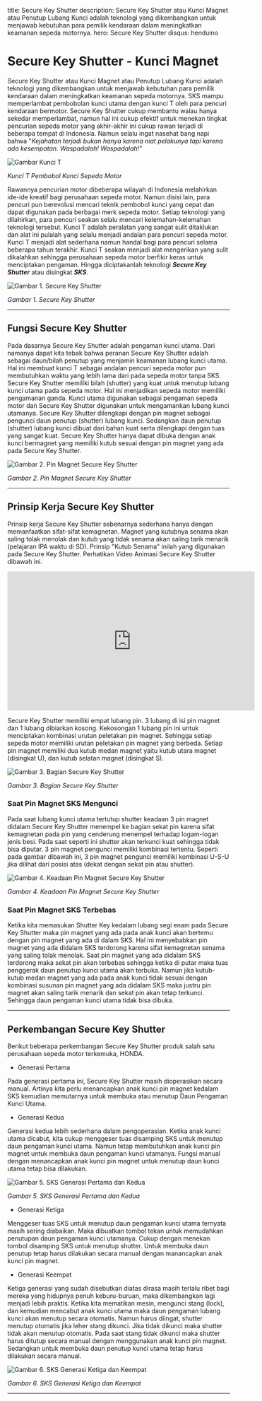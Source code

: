 title: Secure Key Shutter
description: Secure Key Shutter atau Kunci Magnet atau Penutup Lubang Kunci adalah teknologi yang dikembangkan untuk menjawab kebutuhan para pemilik kendaraan dalam meningkatkan keamanan sepeda motornya.
hero: Secure Key Shutter
disqus: henduino

# Secure Key Shutter - Kunci Magnet

Secure Key Shutter atau Kunci Magnet atau Penutup Lubang Kunci adalah teknologi yang dikembangkan untuk menjawab kebutuhan para pemilik kendaraan dalam meningkatkan keamanan sepeda motornya. SKS mampu memperlambat pembobolan kunci utama dengan kunci T oleh para pencuri kendaraan bermotor. Secure Key Shutter cukup membantu walau hanya sekedar memperlambat, namun hal ini cukup efektif untuk menekan tingkat pencurian sepeda motor yang akhir-akhir ini cukup rawan terjadi di beberapa tempat di Indonesia. Namun selalu ingat nasehat bang napi bahwa "*Kejahatan terjadi bukan hanya karena niat pelakunya tapi karena ada kesempatan. Waspadalah! Waspadalah!*"

![Gambar Kunci T](./images/contoh-kunci-T.jpg)

*Kunci T Pembobol Kunci Sepeda Motor*

Rawannya pencurian motor dibeberapa wilayah di Indonesia melahirkan ide-ide kreatif bagi perusahaan sepeda motor. Namun disisi lain, para pencuri pun berevolusi mencari teknik pembobol kunci yang cepat dan dapat digunakan pada berbagai merk sepeda motor. Setiap teknologi yang dilahirkan, para pencuri seakan selalu mencari kelemahan-kelemahan teknologi tersebut. Kunci T adalah peralatan yang sangat sulit ditaklukan dan alat ini pulalah yang selalu menjadi andalan para pencuri sepeda motor. Kunci T menjadi alat sederhana namun handal bagi para pencuri selama beberapa tahun terakhir. Kunci T seakan menjadi alat mengerikan yang sulit dikalahkan sehingga perusahaan sepeda motor berfikir keras untuk menciptakan pengaman. Hingga diciptakanlah teknologi ***Secure Key Shutter*** atau disingkat ***SKS***.

![Gambar 1. Secure Key Shutter](./images/Secure_Key_Shutter.jpg)

*Gambar 1. Secure Key Shutter*

***

## Fungsi Secure Key Shutter

Pada dasarnya Secure Key Shutter adalah pengaman kunci utama. Dari namanya dapat kita tebak bahwa peranan Secure Key Shutter adalah sebagai daun/bilah penutup yang menjamin keamanan lubang kunci utama. Hal ini membuat kunci T sebagai andalan pencuri sepeda motor pun membutuhkan waktu yang lebih lama dari pada sepeda motor tanpa SKS. Secure Key Shutter memiliki bilah (shutter) yang kuat untuk menutup lubang kunci utama pada sepeda motor. Hal ini menjadikan sepeda motor memiliki pengamanan ganda. Kunci utama digunakan sebagai pengaman sepeda motor dan Secure Key Shutter digunakan untuk mengamankan lubang kunci utamanya. Secure Key Shutter dilengkapi dengan pin magnet sebagai pengunci daun penutup (shutter) lubang kunci. Sedangkan daun penutup (shutter) lubang kunci dibuat dari bahan kuat serta dilengkapi dengan tuas yang sangat kuat. Secure Key Shutter hanya dapat dibuka dengan anak kunci bermagnet yang memiliki kutub sesuai dengan pin magnet yang ada pada Secure Key Shutter.

![Gambar 2. Pin Magnet Secure Key Shutter](./images/Pin_Magnet_SKS.jpg)

*Gambar 2. Pin Magnet Secure Key Shutter*

***

## Prinsip Kerja Secure Key Shutter

Prinsip kerja Secure Key Shutter sebenarnya sederhana hanya dengan memanfaatkan sifat-sifat kemagnetan. Magnet yang kutubnya senama akan saling tolak menolak dan kutub yang tidak senama akan saling tarik menarik (pelajaran IPA waktu di SD). Prinsip "Kutub Senama" inilah yang digunakan pada Secure Key Shutter. Perhatikan Video Animasi Secure Key Shutter dibawah ini.

<iframe width="560" height="315" src="https://www.youtube.com/embed/ZrTs7FmtzKY" frameborder="0" allow="accelerometer; autoplay; encrypted-media; gyroscope; picture-in-picture" allowfullscreen></iframe>

Secure Key Shutter memiliki empat lubang pin. 3 lubang di isi pin magnet dan 1 lubang dibiarkan kosong. Kekosongan 1 lubang pin ini untuk menciptakan kombinasi urutan peletakan pin magnet. Sehingga setiap sepeda motor memiliki urutan peletakan pin magnet yang berbeda. Setiap pin magnet memiliki dua kutub medan magnet yaitu kutub utara magnet (disingkat U), dan kutub selatan magnet (disingkat S).

![Gambar 3. Bagian Secure Key Shutter](./images/Bagian_SKS.png)

*Gambar 3. Bagian Secure Key Shutter*

### Saat Pin Magnet SKS Mengunci

Pada saat lubang kunci utama tertutup shutter keadaan 3 pin magnet didalam Secure Key Shutter menempel ke bagian sekat pin karena sifat kemagnetan pada pin yang cenderung menempel terhadap logam-logan jenis besi. Pada saat seperti ini shutter akan terkunci kuat sehingga tidak bisa diputar. 3 pin magnet pengunci memiliki kombinasi tertentu. Seperti pada gambar dibawah ini, 3 pin magnet pengunci memiliki kombinasi U-S-U jika dilihat dari posisi atas (dekat dengan sekat pin atau shutter).

![Gambar 4. Keadaan Pin Magnet Secure Key Shutter](./images/Pin_Magnet.png)

*Gambar 4. Keadaan Pin Magnet Secure Key Shutter*

### Saat Pin Magnet SKS Terbebas

Ketika kita memasukan Shutter Key kedalam lubang segi enam pada Secure Key Shutter maka pin magnet yang ada pada anak kunci akan bertemu dengan pin magnet yang ada di dalam SKS. Hal ini menyebabkan pin magnet yang ada didalam SKS terdorong karena sifat kemagnetan senama yang saling tolak menolak. Saat pin magnet yang ada didalam SKS terdorong maka sekat pin akan terbebas sehingga ketika di putar maka tuas penggerak daun penutup kunci utama akan terbuka. Namun jika kutub-kutub medan magnet yang ada pada anak kunci tidak sesuai dengan kombinasi susunan pin magnet yang ada didalam SKS maka justru pin magnet akan saling tarik menarik dan sekat pin akan tetap terkunci. Sehingga daun pengaman kunci utama tidak bisa dibuka.

***

## Perkembangan Secure Key Shutter

Berikut beberapa perkembangan Secure Key Shutter produk salah satu perusahaan sepeda motor terkemuka, HONDA.

* Generasi Pertama

Pada generasi pertama ini, Secure Key Shutter masih dioperasikan secara manual. Artinya kita perlu menancapkan anak kunci pin magnet kedalam SKS kemudian memutarnya untuk membuka atau menutup Daun Pengaman Kunci Utama.

* Generasi Kedua

Generasi kedua lebih sederhana dalam pengoperasian. Ketika anak kunci utama dicabut, kita cukup menggeser tuas disamping SKS untuk menutup daun pengaman kunci utama. Namun tetap membutuhkan anak kunci pin magnet untuk membuka daun pengaman kunci utamanya. Fungsi manual dengan menancapkan anak kunci pin magnet untuk menutup daun kunci utama tetap bisa dilakukan.

![Gambar 5. SKS Generasi Pertama dan Kedua](./images/SKS_Generasi_1_2.jpg)

*Gambar 5. SKS Generasi Pertama dan Kedua*

* Generasi Ketiga

Menggeser tuas SKS untuk menutup daun pengaman kunci utama ternyata masih sering diabaikan. Maka dibuatkan tombol tekan untuk memudahkan penutupan daun pengaman kunci utamanya. Cukup dengan menekan tombol disamping SKS untuk menutup shutter. Untuk membuka daun penutup tetap harus dilakukan secara manual dengan manancapkan anak kunci pin magnet.

* Generasi Keempat

Ketiga generasi yang sudah disebutkan diatas dirasa masih terlalu ribet bagi mereka yang hidupnya penuh keburu-buruan, maka dikembangkan lagi menjadi lebih praktis. Ketika kita mematikan mesin, mengunci stang (lock), dan kemudian mencabut anak kunci utama maka daun pengaman lubang kunci akan menutup secara otomatis. Namun harus diingat, shutter menutup otomatis jika leher stang dikunci. Jika tidak dikunci maka shutter tidak akan menutup otomatis. Pada saat stang tidak dikunci maka shutter harus ditutup secara manual dengan menggunakan anak kunci pin magnet. Sedangkan untuk membuka daun penutup kunci utama tetap harus dilakukan secara manual.

![Gambar 6. SKS Generasi Ketiga dan Keempat](./images/SKS_Generasi_3_4.jpg)

*Gambar 6. SKS Generasi Ketiga dan Keempat*

***